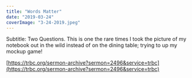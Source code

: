 ```yaml
---
title: "Words Matter"
date: "2019-03-24"
coverImage: "3-24-2019.jpeg"
---
```


Subtitle: Two Questions. This is one the rare times I took the picture of my notebook out in the wild instead of on the dining table; trying to up my mockup game!  
  
[https://trbc.org/sermon-archive?sermon=2496&service=trbc](https://trbc.org/sermon-archive?sermon=2496&service=trbc)
